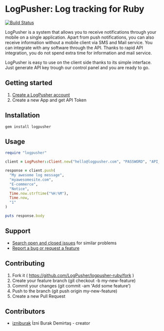 # LogPusher: Log tracking for Ruby

[![Build Status](https://travis-ci.org/LogPusher/logpusher-ruby.svg?branch=master)](https://travis-ci.org/LogPusher/logpusher-ruby)

LogPusher is a system that allows you to receive notifications through your mobile on a single application. Apart from push notifications, you can also receive information without a mobile client via SMS and Mail service. You can integrate with any software through the API. Thanks to rapid API integration, you do not spend extra time for information and mail service. 

LogPusher is easy to use on the client side thanks to its simple interface. Just generate API key trough our control panel and you are ready to go.

## Getting started

1. [Create a LogPusher account](http://logpusher.com/)
2. Create a new App and get API Token

## Installation

```
gem install logpusher
```

## Usage

```ruby
require "logpusher"

client = LogPusher::Client.new("hello@logpusher.com", "PASSWORD", "API_KEY")

response = client.push(
  "My awesome log message", 
  "myawesomesite.com", 
  "E-commerce", 
  "Notice", 
  Time.now.strftime("%H:%M"), 
  Time.now, 
  "1"
)

puts response.body
```

## Support

* [Search open and closed issues](https://github.com/LogPusher/logpusher-ruby/issues?utf8=✓&q=is%3Aissue) for similar problems
* [Report a bug or request a feature](https://github.com/LogPusher/logpusher-ruby/issues/new)

## Contributing

1. Fork it ( https://github.com/LogPusher/logpusher-ruby/fork )
2. Create your feature branch (git checkout -b my-new-feature)
3. Commit your changes (git commit -am 'Add some feature')
4. Push to the branch (git push origin my-new-feature)
5. Create a new Pull Request

## Contributors

- [izniburak](https://github.com/izniburak) İzni Burak Demirtaş - creator
